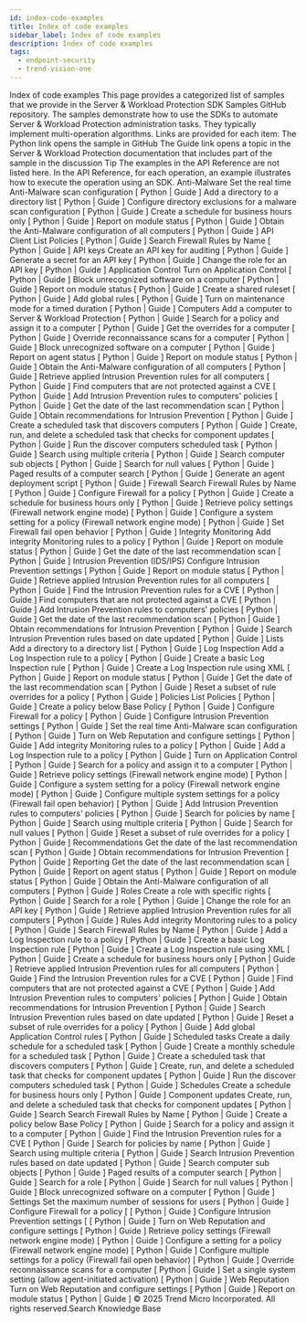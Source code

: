```yaml
---
id: index-code-examples
title: Index of code examples
sidebar_label: Index of code examples
description: Index of code examples
tags:
  - endpoint-security
  - trend-vision-one
---
```


 Index of code examples This page provides a categorized list of samples that we provide in the Server & Workload Protection SDK Samples GitHub repository. The samples demonstrate how to use the SDKs to automate Server & Workload Protection administration tasks. They typically implement multi-operation algorithms. Links are provided for each item: The Python link opens the sample in GitHub The Guide link opens a topic in the Server & Workload Protection documentation that includes part of the sample in the discussion Tip The examples in the API Reference are not listed here. In the API Reference, for each operation, an example illustrates how to execute the operation using an SDK. Anti-Malware Set the real time Anti-Malware scan configuration [ Python | Guide ] Add a directory to a directory list [ Python | Guide ] Configure directory exclusions for a malware scan configuration [ Python | Guide ] Create a schedule for business hours only [ Python | Guide ] Report on module status [ Python | Guide ] Obtain the Anti-Malware configuration of all computers [ Python | Guide ] API Client List Policies [ Python | Guide ] Search Firewall Rules by Name [ Python | Guide ] API keys Create an API key for auditing [ Python | Guide ] Generate a secret for an API key [ Python | Guide ] Change the role for an API key [ Python | Guide ] Application Control Turn on Application Control [ Python | Guide ] Block unrecognized software on a computer [ Python | Guide ] Report on module status [ Python | Guide ] Create a shared ruleset [ Python | Guide ] Add global rules [ Python | Guide ] Turn on maintenance mode for a timed duration [ Python | Guide ] Computers Add a computer to Server & Workload Protection [ Python | Guide ] Search for a policy and assign it to a computer [ Python | Guide ] Get the overrides for a computer [ Python | Guide ] Override reconnaissance scans for a computer [ Python | Guide ] Block unrecognized software on a computer [ Python | Guide ] Report on agent status [ Python | Guide ] Report on module status [ Python | Guide ] Obtain the Anti-Malware configuration of all computers [ Python | Guide ] Retrieve applied Intrusion Prevention rules for all computers [ Python | Guide ] Find computers that are not protected against a CVE [ Python | Guide ] Add Intrusion Prevention rules to computers' policies [ Python | Guide ] Get the date of the last recommendation scan [ Python | Guide ] Obtain recommendations for Intrusion Prevention [ Python | Guide ] Create a scheduled task that discovers computers [ Python | Guide ] Create, run, and delete a scheduled task that checks for component updates [ Python | Guide ] Run the discover computers scheduled task [ Python | Guide ] Search using multiple criteria [ Python | Guide ] Search computer sub objects [ Python | Guide ] Search for null values [ Python | Guide ] Paged results of a computer search [ Python | Guide ] Generate an agent deployment script [ Python | Guide ] Firewall Search Firewall Rules by Name [ Python | Guide ] Configure Firewall for a policy [ Python | Guide ] Create a schedule for business hours only [ Python | Guide ] Retrieve policy settings (Firewall network engine mode) [ Python | Guide ] Configure a system setting for a policy (Firewall network engine mode) [ Python | Guide ] Set Firewall fail open behavior [ Python | Guide ] Integrity Monitoring Add integrity Monitoring rules to a policy [ Python | Guide ] Report on module status [ Python | Guide ] Get the date of the last recommendation scan [ Python | Guide ] Intrusion Prevention (IDS/IPS) Configure Intrusion Prevention settings [ Python | Guide ] Report on module status [ Python | Guide ] Retrieve applied Intrusion Prevention rules for all computers [ Python | Guide ] Find the Intrusion Prevention rules for a CVE [ Python | Guide ] Find computers that are not protected against a CVE [ Python | Guide ] Add Intrusion Prevention rules to computers' policies [ Python | Guide ] Get the date of the last recommendation scan [ Python | Guide ] Obtain recommendations for Intrusion Prevention [ Python | Guide ] Search Intrusion Prevention rules based on date updated [ Python | Guide ] Lists Add a directory to a directory list [ Python | Guide ] Log Inspection Add a Log Inspection rule to a policy [ Python | Guide ] Create a basic Log Inspection rule [ Python | Guide ] Create a Log Inspection rule using XML [ Python | Guide ] Report on module status [ Python | Guide ] Get the date of the last recommendation scan [ Python | Guide ] Reset a subset of rule overrides for a policy [ Python | Guide ] Policies List Policies [ Python | Guide ] Create a policy below Base Policy [ Python | Guide ] Configure Firewall for a policy [ Python | Guide ] Configure Intrusion Prevention settings [ Python | Guide ] Set the real time Anti-Malware scan configuration [ Python | Guide ] Turn on Web Reputation and configure settings [ Python | Guide ] Add integrity Monitoring rules to a policy [ Python | Guide ] Add a Log Inspection rule to a policy [ Python | Guide ] Turn on Application Control [ Python | Guide ] Search for a policy and assign it to a computer [ Python | Guide ] Retrieve policy settings (Firewall network engine mode) [ Python | Guide ] Configure a system setting for a policy (Firewall network engine mode) [ Python | Guide ] Configure multiple system settings for a policy (Firewall fail open behavior) [ Python | Guide ] Add Intrusion Prevention rules to computers' policies [ Python | Guide ] Search for policies by name [ Python | Guide ] Search using multiple criteria [ Python | Guide ] Search for null values [ Python | Guide ] Reset a subset of rule overrides for a policy [ Python | Guide ] Recommendations Get the date of the last recommendation scan [ Python | Guide ] Obtain recommendations for Intrusion Prevention [ Python | Guide ] Reporting Get the date of the last recommendation scan [ Python | Guide ] Report on agent status [ Python | Guide ] Report on module status [ Python | Guide ] Obtain the Anti-Malware configuration of all computers [ Python | Guide ] Roles Create a role with specific rights [ Python | Guide ] Search for a role [ Python | Guide ] Change the role for an API key [ Python | Guide ] Retrieve applied Intrusion Prevention rules for all computers [ Python | Guide ] Rules Add integrity Monitoring rules to a policy [ Python | Guide ] Search Firewall Rules by Name [ Python | Guide ] Add a Log Inspection rule to a policy [ Python | Guide ] Create a basic Log Inspection rule [ Python | Guide ] Create a Log Inspection rule using XML [ Python | Guide ] Create a schedule for business hours only [ Python | Guide ] Retrieve applied Intrusion Prevention rules for all computers [ Python | Guide ] Find the Intrusion Prevention rules for a CVE [ Python | Guide ] Find computers that are not protected against a CVE [ Python | Guide ] Add Intrusion Prevention rules to computers' policies [ Python | Guide ] Obtain recommendations for Intrusion Prevention [ Python | Guide ] Search Intrusion Prevention rules based on date updated [ Python | Guide ] Reset a subset of rule overrides for a policy [ Python | Guide ] Add global Application Control rules [ Python | Guide ] Scheduled tasks Create a daily schedule for a scheduled task [ Python | Guide ] Create a monthly schedule for a scheduled task [ Python | Guide ] Create a scheduled task that discovers computers [ Python | Guide ] Create, run, and delete a scheduled task that checks for component updates [ Python | Guide ] Run the discover computers scheduled task [ Python | Guide ] Schedules Create a schedule for business hours only [ Python | Guide ] Component updates Create, run, and delete a scheduled task that checks for component updates [ Python | Guide ] Search Search Firewall Rules by Name [ Python | Guide ] Create a policy below Base Policy [ Python | Guide ] Search for a policy and assign it to a computer [ Python | Guide ] Find the Intrusion Prevention rules for a CVE [ Python | Guide ] Search for policies by name [ Python | Guide ] Search using multiple criteria [ Python | Guide ] Search Intrusion Prevention rules based on date updated [ Python | Guide ] Search computer sub objects [ Python | Guide ] Paged results of a computer search [ Python | Guide ] Search for a role [ Python | Guide ] Search for null values [ Python | Guide ] Block unrecognized software on a computer [ Python | Guide ] Settings Set the maximum number of sessions for users [ Python | Guide ] Configure Firewall for a policy [ [ Python | Guide ] Configure Intrusion Prevention settings [ [ Python | Guide ] Turn on Web Reputation and configure settings [ Python | Guide ] Retrieve policy settings (Firewall network engine mode) [ Python | Guide ] Configure a setting for a policy (Firewall network engine mode) [ Python | Guide ] Configure multiple settings for a policy (Firewall fail open behavior) [ Python | Guide ] Override reconnaissance scans for a computer [ Python | Guide ] Set a single system setting (allow agent-initiated activation) [ Python | Guide ] Web Reputation Turn on Web Reputation and configure settings [ Python | Guide ] Report on module status [ Python | Guide ] © 2025 Trend Micro Incorporated. All rights reserved.Search Knowledge Base